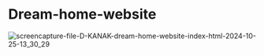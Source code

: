 # Dream-home-website

![screencapture-file-D-KANAK-dream-home-website-index-html-2024-10-25-13_30_29](https://github.com/user-attachments/assets/f446ced5-178f-4dd2-a2c8-2920e30ce503)
